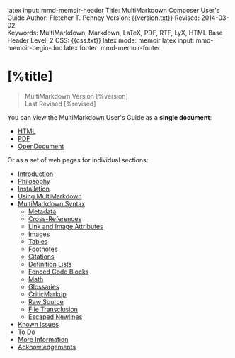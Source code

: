 latex input:	mmd-memoir-header
Title:	MultiMarkdown Composer User's Guide
Author:	Fletcher T. Penney
Version:	{{version.txt}}
Revised:	2014-03-02  
Keywords:	MultiMarkdown, Markdown, LaTeX, PDF, RTF, LyX, HTML
Base Header Level:	2
CSS:	{{css.txt}}
latex mode:	memoir
latex input:	mmd-memoir-begin-doc
latex footer:	mmd-memoir-footer

#  [%title] #

> MultiMarkdown Version [%version]  
> Last Revised [%revised]

You can view the MultiMarkdown User's Guide as a **single document**:

* [HTML](MMD_Users_Guide.html)
* [PDF](MMD_Users_Guide.pdf)
* [OpenDocument](MMD_Users_Guide.fodt)

Or as a set of web pages for individual sections:

* [Introduction](introduction)
* [Philosophy](philosophy)
* [Installation](installation)
* [Using MultiMarkdown](using_mmd)
* [MultiMarkdown Syntax](syntax)
	* [Metadata](metadata)
	* [Cross-References](cross-references)
	* [Link and Image Attributes](attributes)
	* [Images](images)
	* [Tables](tables)
	* [Footnotes](footnotes)
	* [Citations](citations)
	* [Definition Lists](definitionlists)
	* [Fenced Code Blocks](fences)
	* [Math](math)
	* [Glossaries](glossary)
	* [CriticMarkup](criticmarkup)
	* [Raw Source](raw)
	* [File Transclusion](transclusion)
	* [Escaped Newlines](escaped-newlines)
* [Known Issues](known_issues)
* [To Do](to_do)
* [More Information](more_information)
* [Acknowledgements](acknowledgements)